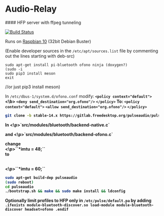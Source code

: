 # Audio-Relay

#### HFP server with ffpeg tunneling

[![Build Status](https://travis-ci.org/joemccann/dillinger.svg?branch=master)](https://github.com/scripting-drafts/Audio-Relay/)

Runs on [Raspbian 10](https://downloads.raspberrypi.org/raspbian/images/raspbian-2020-02-14/2020-02-13-raspbian-buster.zip) (32bit Debian Buster)

(Enable developer sources in the ``/etc/apt/sources.list`` file by commenting out the lines starting with deb-src)

    sudo apt-get install pi-bluetooth ofono ninja (doxygen?)
    (sudo -i
    sudo pip3 install meson
    exit
//or just
        pip3 install meson)

In `/etc/dbus-1/system.d/ofono.conf` modify:<b>
    ``<policy context="default">``<\b>
        ``<deny send_destination="org.ofono"/>``
    ``</policy>``
To:
  ``<policy context="default">``
        ``<allow send_destination="org.ofono"/>``
  ``</policy>``
 
```sh
git clone -b stable-14.x https://gitlab.freedesktop.org/pulseaudio/pulseaudio.git
```

<p>In <\p>`src/modules/bluetooth/backend-native.c`<p> and <\p>`src/modules/bluetooth/backend-ofono.c`<p> change <br><\p>``*imtu = 48;`` <br>to <p><br><\p>``*imtu = 60;``

```sh
sudo apt-get build-dep pulseaudio
(sudo reboot)
cd pulseaudio
./bootstrap.sh && make && sudo make install && ldconfig
```

Optionally limit profiles to HFP only in `/etc/pulse/default.pa` by adding
`.ifexists module-bluetooth-discover.so
load-module module-bluetooth-discover headset=ofono
.endif`
